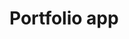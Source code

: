 # Portfolio app

<script src="three.r134.min.js"></script>
<script src="vanta.net.min.js"></script>
<script>
VANTA.NET({
  el: "#root",
  mouseControls: true,
  touchControls: true,
  gyroControls: false,
  minHeight: 200.00,
  minWidth: 200.00,
  scale: 1.00,
  scaleMobile: 1.00,
  color: 0xf7f7f7,
  backgroundColor: 0x90909
})
</script>
